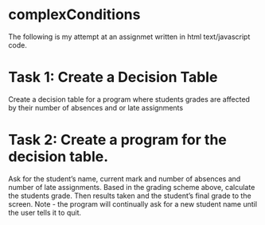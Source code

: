 # complexConditions

The following is my attempt at an assignmet written in html text/javascript code.

# Task 1: Create a Decision Table 
Create a decision table for a program where students grades are affected by their number of absences and or late assignments

# Task 2: Create a program for the decision table. 
Ask for the student’s name, current mark and number of absences and number of late assignments. 
Based in the grading scheme above, calculate the students grade. Then results taken and the student’s final grade to the screen. 
Note - the program will continually ask for a new student name until the user tells it to quit.
